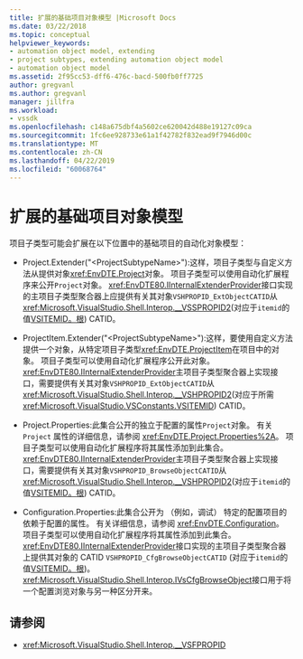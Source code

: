 ```yaml
---
title: 扩展的基础项目对象模型 |Microsoft Docs
ms.date: 03/22/2018
ms.topic: conceptual
helpviewer_keywords:
- automation object model, extending
- project subtypes, extending automation object model
- automation object model
ms.assetid: 2f95cc53-dff6-476c-bacd-500fb0ff7725
author: gregvanl
ms.author: gregvanl
manager: jillfra
ms.workload:
- vssdk
ms.openlocfilehash: c148a675dbf4a5602ce620042d488e19127c09ca
ms.sourcegitcommit: 1fc6ee928733e61a1f42782f832ead9f7946d00c
ms.translationtype: MT
ms.contentlocale: zh-CN
ms.lasthandoff: 04/22/2019
ms.locfileid: "60068764"
---
```

# <a name="extend-the-object-model-of-the-base-project"></a>扩展的基础项目对象模型

项目子类型可能会扩展在以下位置中的基础项目的自动化对象模型：

- Project.Extender("\<ProjectSubtypeName>"):这样，项目子类型与自定义方法从提供对象<xref:EnvDTE.Project>对象。 项目子类型可以使用自动化扩展程序来公开`Project`对象。 <xref:EnvDTE80.IInternalExtenderProvider>接口实现的主项目子类型聚合器上应提供有关其对象`VSHPROPID_ExtObjectCATID`从<xref:Microsoft.VisualStudio.Shell.Interop.__VSSPROPID2>(对应于`itemid`的值[VSITEMID。根](<xref:Microsoft.VisualStudio.VSConstants.VSITEMID.Root>)) CATID。

- ProjectItem.Extender("\<ProjectSubtypeName>"):这样，要使用自定义方法提供一个对象，从特定项目子类型<xref:EnvDTE.ProjectItem>在项目中的对象。 项目子类型可以使用自动化扩展程序公开此对象。 <xref:EnvDTE80.IInternalExtenderProvider>主项目子类型聚合器上实现接口，需要提供有关其对象`VSHPROPID_ExtObjectCATID`从<xref:Microsoft.VisualStudio.Shell.Interop.__VSHPROPID2>(对应于所需<xref:Microsoft.VisualStudio.VSConstants.VSITEMID>) CATID。

- Project.Properties:此集合公开的独立于配置的属性`Project`对象。 有关 `Project` 属性的详细信息，请参阅 <xref:EnvDTE.Project.Properties%2A>。 项目子类型可以使用自动化扩展程序将其属性添加到此集合。 <xref:EnvDTE80.IInternalExtenderProvider>主项目子类型聚合器上实现接口，需要提供有关其对象`VSHPROPID_BrowseObjectCATID`从<xref:Microsoft.VisualStudio.Shell.Interop.__VSHPROPID2>(对应于`itemid`的值[VSITEMID。根](<xref:Microsoft.VisualStudio.VSConstants.VSITEMID.Root>)) CATID。

- Configuration.Properties:此集合公开为 （例如，调试） 特定的配置项目的依赖于配置的属性。 有关详细信息，请参阅 <xref:EnvDTE.Configuration>。 项目子类型可以使用自动化扩展程序将其属性添加到此集合。 <xref:EnvDTE80.IInternalExtenderProvider>接口实现的主项目子类型聚合器上提供其对象的 CATID `VSHPROPID_CfgBrowseObjectCATID` (对应于`itemid`的值[VSITEMID。根](<xref:Microsoft.VisualStudio.VSConstants.VSITEMID.Root>))。 <xref:Microsoft.VisualStudio.Shell.Interop.IVsCfgBrowseObject>接口用于将一个配置浏览对象与另一种区分开来。

## <a name="see-also"></a>请参阅

- <xref:Microsoft.VisualStudio.Shell.Interop.__VSFPROPID>